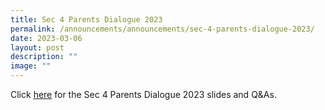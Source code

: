 ```yaml
---
title: Sec 4 Parents Dialogue 2023
permalink: /announcements/announcements/sec-4-parents-dialogue-2023/
date: 2023-03-06
layout: post
description: ""
image: ""
---
```

Click [here](https://www.crestsec.edu.sg/i-am-a/crestan-parent/useful-links/) for the Sec 4 Parents Dialogue 2023 slides and Q&As.
